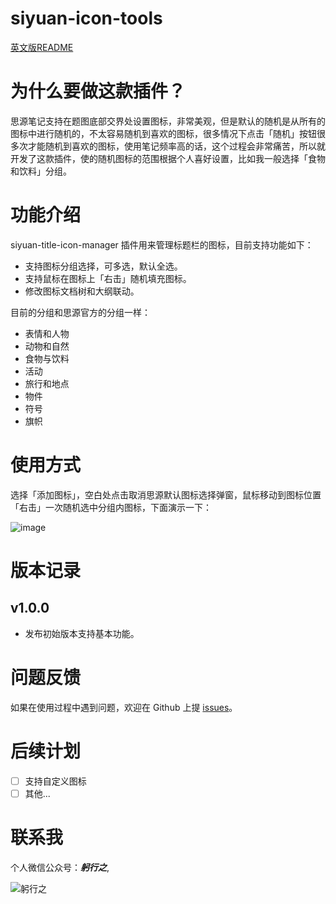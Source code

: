 # siyuan-icon-tools

[英文版README](./README.md)


# 为什么要做这款插件？


思源笔记支持在题图底部交界处设置图标，非常美观，但是默认的随机是从所有的图标中进行随机的，不太容易随机到喜欢的图标，很多情况下点击「随机」按钮很多次才能随机到喜欢的图标，使用笔记频率高的话，这个过程会非常痛苦，所以就开发了这款插件，使的随机图标的范围根据个人喜好设置，比如我一般选择「食物和饮料」分组。

# 功能介绍

siyuan-title-icon-manager 插件用来管理标题栏的图标，目前支持功能如下：
- 支持图标分组选择，可多选，默认全选。
- 支持鼠标在图标上「右击」随机填充图标。
- 修改图标文档树和大纲联动。

目前的分组和思源官方的分组一样：
- 表情和人物
- 动物和自然
- 食物与饮料
- 活动
- 旅行和地点
- 物件
- 符号
- 旗帜

# 使用方式

选择「添加图标」，空白处点击取消思源默认图标选择弹窗，鼠标移动到图标位置「右击」一次随机选中分组内图标，下面演示一下：

![image](https://note.youdao.com/yws/public/resource/c44ec5cb300d316b051daa81a0214d67/xmlnote/WEBRESOURCEeca68e9a139eb5bd3b02214c98b87ae1/133375)


# 版本记录

## v1.0.0

- 发布初始版本支持基本功能。


# 问题反馈

如果在使用过程中遇到问题，欢迎在 Github 上提 [issues](https://github.com/jzmanu/siyuan-title-icon-manager/issues)。

# 后续计划

- [ ] 支持自定义图标
- [ ] 其他...

# 联系我

个人微信公众号：***躬行之***,

![躬行之](https://note.youdao.com/yws/public/resource/c44ec5cb300d316b051daa81a0214d67/xmlnote/WEBRESOURCE2a2853abaea4762043b5aa6d951385d4/133373)




